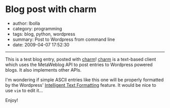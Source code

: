 # Blog post with charm

- author: lbolla
- category: programming
- tags: blog, python, wordpress
- summary: Post to Wordpress from command line
- date: 2009-04-07 17:52:30

----------------

This is a test blog entry, posted with [charm][1]! [charm][1] is a text-based
client which uses the MetaWeblog API to post entries to Wordpress powered
blogs. It also implements other APIs.

I'm wondering if simple ASCII entries like this one will be properly formatted
by the Wordpress' [Intelligent Text Formatting][2] feature. It would be nice to
use `vim` to edit it...

Enjoy! 

   [1]: http://ljcharm.sourceforge.net/
   [2]: http://wordpress.org/about/features/
